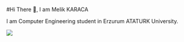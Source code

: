 #Hi There 👋, I am Melik KARACA

I am Computer Engineering student in Erzurum ATATURK University.

<img src="https://github-readme-stats.vercel.app/api?username=mkaraca25&&show_icons=true&title_color=ffffff&icon_color=bb2acf&text_color=daf7dc&bg_color=151515">
